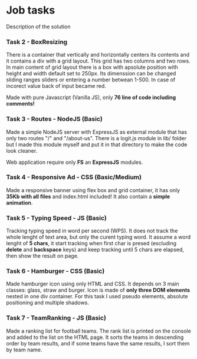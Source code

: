 # Job tasks

Description of the solution

### Task 2 - BoxResizing

There is a container that vertically and horizontally centers its contents and it contains a div with a grid layout. This grid has two columns and two rows. In main content of grid layout there is a box with apsolute position with height and width default set to 250px. Its dimenssion can be changed sliding ranges sliders or entering a number betwean 1-500. In case of incorect value back of input became red.

Made with pure Javascript (Vanilla JS), only **76 line of code including comments!**

### Task 3 - Routes - NodeJS (Basic)

Made a simple NodeJS server with ExpressJS as external module that has only two routes "/" and "/about-us". There is a logit.js module in lib/ folder but I made this module myself and put it in that directory to make the code look cleaner.

Web application require only **FS** an **ExpressJS** modules.

### Task 4 - Responsive Ad - CSS (Basic/Medium)

Made a responsive banner using flex box and grid container, it has only **35Kb with all files** and index.html included!
It also contain a **simple animation**.

### Task 5 - Typing Speed - JS (Basic)

Tracking typing speed in word per second (WPS).
It does not track the whole lenght of text area, but only the curent typing word.
It assume a word lenght of **5 chars**, it start tracking when first char is presed
(escluding **delete** and **backspace** keys) and keep tracking until 5 chars are elapsed,
then show the result on page.

### Task 6 - Hamburger - CSS (Basic)

Made hamburger icon using only HTML and CSS. It depends on 3 main classes: glass, straw and burger. Icon is made of **only three DOM elements** nested in one div container. For this task I used pseudo elements, absolute positioning and multiple shadows.

### Task 7 - TeamRanking - JS (Basic)

Made a ranking list for football teams. The rank list is printed on the console and added to the list on the HTML page. It sorts the teams in descending order by team results, and if some teams have the same results, I sort them by team name.
